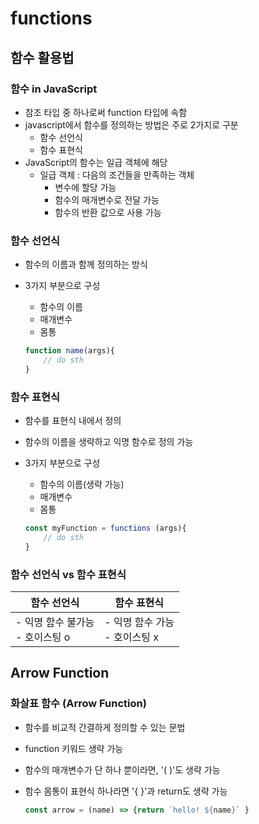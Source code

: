 # functions



## 함수 활용법



### 함수 in JavaScript

- 참조 타입 중 하나로써 function 타입에 속함
- javascript에서 함수를 정의하는 방법은 주로 2가지로 구분
  - 함수 선언식
  - 함수 표현식
- JavaScript의 함수는 일급 객체에 해당
  - 일급 객체 : 다음의 조건들을 만족하는 객체
    - 변수에 할당 가능
    - 함수의 매개변수로 전달 가능
    - 함수의 반환 값으로 사용 가능



### 함수 선언식

- 함수의 이름과 함께 정의하는 방식

- 3가지 부분으로 구성

  - 함수의 이름
  - 매개변수
  - 몸통

  ```js
  function name(args){
      // do sth
  }
  ```

  

### 함수 표현식

- 함수를 표현식 내에서 정의

- 함수의 이름을 생략하고 익명 함수로 정의 가능

- 3가지 부분으로 구성

  - 함수의 이름(생략 가능)
  - 매개변수 
  - 몸통

  ```js
  const myFunction = functions (args){
      // do sth
  }
  ```

  

### 함수 선언식 vs 함수 표현식

| 함수 선언식                          | 함수 표현식                        |
| ------------------------------------ | ---------------------------------- |
| - 익명 함수 불가능<br />- 호이스팅 o | - 익명 함수 가능<br />- 호이스팅 x |



## Arrow Function



### 화살표 함수 (Arrow Function)

- 함수를 비교적 간결하게 정의할 수 있는 문법

- function 키워드 생략 가능

- 함수의 매개변수가 단 하나 뿐이라면, '( )'도 생략 가능

- 함수 몸통이 표현식 하나라면 '{ }'과 return도 생략 가능

  ```js
  const arrow = (name) => {return `hello! ${name}` }
  ```

  









